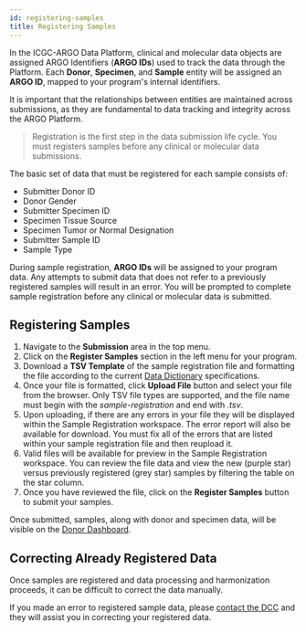 ```yaml
---
id: registering-samples
title: Registering Samples
---
```


In the ICGC-ARGO Data Platform, clinical and molecular data objects are assigned ARGO Identifiers (**ARGO IDs**) used to track the data through the Platform. Each **Donor**, **Specimen**, and **Sample** entity will be assigned an **ARGO ID**, mapped to your program's internal identifiers.

It is important that the relationships between entities are  maintained across submissions, as they are fundamental to data tracking and integrity across the ARGO Platform.

> Registration is the first step in the data submission life cycle.  You must registers samples before any clinical or molecular data submissions.

The basic set of data that must be registered for each sample consists of:
* Submitter Donor ID
* Donor Gender
* Submitter Specimen ID
* Specimen Tissue Source
* Specimen Tumor or Normal Designation
* Submitter Sample ID
* Sample Type

During sample registration, **ARGO IDs** will be assigned to your program data. Any attempts to submit data that does not refer to a previously registered samples will result in an error. You will be prompted to complete sample registration before any clinical or molecular data is submitted.

## Registering Samples
1. Navigate to the **Submission** area in the top menu.
1. Click on the **Register Samples** section in the left menu for your program.
1. Download a **TSV Template** of the sample registration file and formatting the file according to the current [Data Dictionary](/dictionary) specifications.
1. Once your file is formatted, click **Upload File** button and select your file from the browser. Only TSV file types are supported, and the file name must begin with the *sample-registration* and end with _.tsv_.
1. Upon uploading, if there are any errors in your file they will be displayed within the Sample Registration workspace. The error report will also be available for download. You must fix all of the errors that are listed within your sample registration file and then reupload it.
1. Valid files will be available for preview in the Sample Registration workspace.  You can review the file data and view the new (purple star) versus previously registered (grey star) samples by filtering the table on the star column.
1. Once you have reviewed the file, click on the **Register Samples** button to submit your samples.

Once submitted, samples, along with donor and specimen data, will  be visible on the [Donor Dashboard](/linktootherdocpage).

## Correcting Already Registered Data
Once samples are registered and data processing and harmonization proceeds, it can be difficult to correct the data manually.

If you made an error to registered sample data, please [contact the DCC](https://platform-ui.qa.argo.cancercollaboratory.org/contact) and they will assist you in correcting your registered data.  
